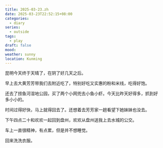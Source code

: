 ```yaml
---
title: 2025-03-23.zh
date: 2025-03-23T22:52:15+08:00
categories:
  - diary
series:
  - outside
tags:
  - play
draft: false
mood: 
weather: sunny
location: Kunming
---
```

昆明今天终于天晴了，在阴了好几天之后。

早上去大黄芳芳带我们去附近吃了，特别好吃又实惠的粉和米线，吃得好饱。

还去了捞鱼河湿地公园，买了两个小网兜去小鱼小虾。今天比昨天好得多，抓到好多小小的。

时间过得好快，马上就得回去了。还想着去芳芳家一趟看望下她妹妹也没去。

下午四点二十和欢欢一起回到盘州，欢欢从盘州送我上去水城的公交。

车上一直很精神，有点累，但是并不想睡觉。

回来洗洗衣服。
